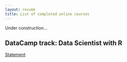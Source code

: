 ```yaml
---
layout: resume
title: List of completed online courses
---
```


Under construction...

## DataCamp track: Data Scientist with R

[Statement](datacamp/DCdatascientistR.pdf)



